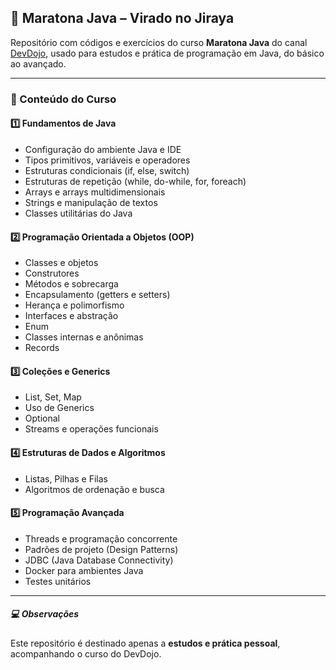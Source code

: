 ## 🚀 Maratona Java – Virado no Jiraya

Repositório com códigos e exercícios do curso **Maratona Java** do canal [DevDojo](https://www.youtube.com/playlist?list=PL62G310vn6nFIsOCC0H-C2infYgwm8SWW), usado para estudos e prática de programação em Java, do básico ao avançado.

---

### 🎯 Conteúdo do Curso

#### 1️⃣ Fundamentos de Java
- Configuração do ambiente Java e IDE
- Tipos primitivos, variáveis e operadores
- Estruturas condicionais (if, else, switch)
- Estruturas de repetição (while, do-while, for, foreach)
- Arrays e arrays multidimensionais
- Strings e manipulação de textos
- Classes utilitárias do Java

#### 2️⃣ Programação Orientada a Objetos (OOP)
- Classes e objetos
- Construtores
- Métodos e sobrecarga
- Encapsulamento (getters e setters)
- Herança e polimorfismo
- Interfaces e abstração
- Enum
- Classes internas e anônimas
- Records

#### 3️⃣ Coleções e Generics
- List, Set, Map
- Uso de Generics
- Optional
- Streams e operações funcionais

#### 4️⃣ Estruturas de Dados e Algoritmos
- Listas, Pilhas e Filas
- Algoritmos de ordenação e busca

#### 5️⃣ Programação Avançada
- Threads e programação concorrente
- Padrões de projeto (Design Patterns)
- JDBC (Java Database Connectivity)
- Docker para ambientes Java
- Testes unitários

---

##### 💻 Observações
Este repositório é destinado apenas a **estudos e prática pessoal**, acompanhando o curso do DevDojo.
